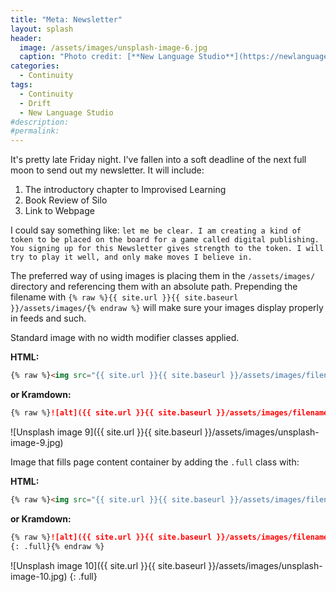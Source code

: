 ```yaml
---
title: "Meta: Newsletter"
layout: splash
header:
  image: /assets/images/unsplash-image-6.jpg
  caption: "Photo credit: [**New Language Studio**](https://newlanguagestudio.com)"
categories:
  - Continuity
tags:
  - Continuity
  - Drift
  - New Language Studio
#description:
#permalink:
---
```


It's pretty late Friday night. I've fallen into a soft deadline of the next full moon to send out my newsletter. It will include:

1. The introductory chapter to Improvised Learning
2. Book Review of Silo
3. Link to Webpage

I could say something like: `let me be clear. I am creating a kind of token to be placed on the board for a game called digital publishing. You signing up for this Newsletter gives strength to the token. I will try to play it well, and only make moves I believe in.`


The preferred way of using images is placing them in the `/assets/images/` directory and referencing them with an absolute path. Prepending the filename with `{% raw %}{{ site.url }}{{ site.baseurl }}/assets/images/{% endraw %}` will make sure your images display properly in feeds and such.

Standard image with no width modifier classes applied.

**HTML:**

```html
{% raw %}<img src="{{ site.url }}{{ site.baseurl }}/assets/images/filename.jpg" alt="">{% endraw %}
```

**or Kramdown:**

```markdown
{% raw %}![alt]({{ site.url }}{{ site.baseurl }}/assets/images/filename.jpg){% endraw %}
```

![Unsplash image 9]({{ site.url }}{{ site.baseurl }}/assets/images/unsplash-image-9.jpg)

Image that fills page content container by adding the `.full` class with:

**HTML:**

```html
{% raw %}<img src="{{ site.url }}{{ site.baseurl }}/assets/images/filename.jpg" alt="" class="full">{% endraw %}
```

**or Kramdown:**

```markdown
{% raw %}![alt]({{ site.url }}{{ site.baseurl }}/assets/images/filename.jpg)
{: .full}{% endraw %}
```

![Unsplash image 10]({{ site.url }}{{ site.baseurl }}/assets/images/unsplash-image-10.jpg)
{: .full}
